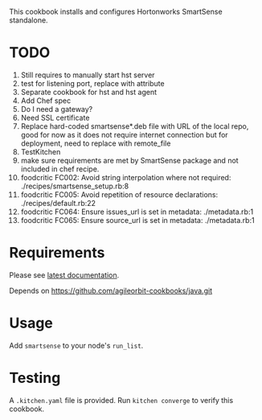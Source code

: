 This cookbook installs and configures Hortonworks SmartSense standalone.

TODO
====

1. Still requires to manually start hst server
2. test for listening port, replace with attribute
3. Separate cookbook for hst and hst agent 
4. Add Chef spec
5. Do I need a gateway?
6. Need SSL certificate
7. Replace hard-coded smartsense*.deb file with URL of the local repo, good for now as it does not require internet connection but for deployment, need to replace with remote_file
9. TestKitchen
10. make sure requirements are met by SmartSense package and not included in chef recipe.
11. foodcritic FC002: Avoid string interpolation where not required: ./recipes/smartsense_setup.rb:8
12. foodcritic FC005: Avoid repetition of resource declarations: ./recipes/default.rb:22
13. foodcritic FC064: Ensure issues_url is set in metadata: ./metadata.rb:1
14. foodcritic FC065: Ensure source_url is set in metadata: ./metadata.rb:1

Requirements
============

Please see [latest documentation](http://docs.hortonworks.com/HDPDocuments/SS1/SmartSense-1.2.2/bk_smartsense_admin/content/os_requirements.html).

Depends on https://github.com/agileorbit-cookbooks/java.git

Usage
=====

Add `smartsense` to your node's `run_list`.

Testing
=======

A `.kitchen.yaml` file is provided. Run `kitchen converge` to verify this cookbook.
